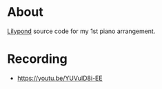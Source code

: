 # About

[Lilypond](https://lilypond.org/) source code for my 1st piano arrangement.

# Recording

- https://youtu.be/YUVulD8i-EE
